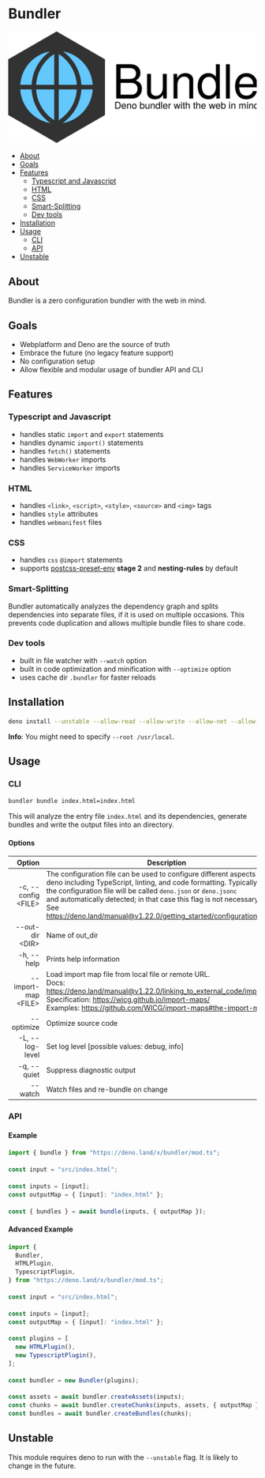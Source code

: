 # Bundler

![Bundler](./static/icon.svg)

- [About](#about)
- [Goals](#goals)
- [Features](#features)
  - [Typescript and Javascript](#typescript-and-javascript)
  - [HTML](#html)
  - [CSS](#css)
  - [Smart-Splitting](#smart-splitting)
  - [Dev tools](#dev-tools)
- [Installation](#installation)
- [Usage](#usage)
  - [CLI](#cli)
  - [API](#api)
- [Unstable](#unstable)

## About

Bundler is a zero configuration bundler with the web in mind.

## Goals

- Webplatform and Deno are the source of truth
- Embrace the future (no legacy feature support)
- No configuration setup
- Allow flexible and modular usage of bundler API and CLI

## Features

### Typescript and Javascript

- handles static `import` and `export` statements
- handles dynamic `import()` statements
- handles `fetch()` statements
- handles `WebWorker` imports
- handles `ServiceWorker` imports

### HTML

- handles `<link>`, `<script>`, `<style>`, `<source>` and `<img>` tags
- handles `style` attributes
- handles `webmanifest` files

### CSS

- handles `css` `@import` statements
- supports [postcss-preset-env](https://preset-env.cssdb.org) **stage 2** and
  **nesting-rules** by default

### Smart-Splitting

Bundler automatically analyzes the dependency graph and splits dependencies into
separate files, if it is used on multiple occasions. This prevents code
duplication and allows multiple bundle files to share code.

### Dev tools

- built in file watcher with `--watch` option
- built in code optimization and minification with `--optimize` option
- uses cache dir `.bundler` for faster reloads

## Installation

```sh
deno install --unstable --allow-read --allow-write --allow-net --allow-env --name bundler https://deno.land/x/bundler/cli.ts
```

**Info**: You might need to specify `--root /usr/local`.

## Usage

### CLI

```sh
bundler bundle index.html=index.html
```

This will analyze the entry file `index.html` and its dependencies, generate
bundles and write the output files into an directory.

#### Options <!-- omit in toc -->

|               Option | Description                                                                                                                                                                                                                                                                                                                                                           | Default |
| -------------------: | --------------------------------------------------------------------------------------------------------------------------------------------------------------------------------------------------------------------------------------------------------------------------------------------------------------------------------------------------------------------- | ------- |
| -c, --config \<FILE> | The configuration file can be used to configure different aspects of<br>deno including TypeScript, linting, and code formatting. Typically<br>the configuration file will be called `deno.json` or `deno.jsonc`<br>and automatically detected; in that case this flag is not necessary.<br>See<br>https://deno.land/manual@v1.22.0/getting_started/configuration_file | {}      |
|     --out-dir \<DIR> | Name of out_dir                                                                                                                                                                                                                                                                                                                                                       | "dist"  |
|           -h, --help | Prints help information                                                                                                                                                                                                                                                                                                                                               |         |
| --import-map \<FILE> | Load import map file from local file or remote URL.<br>Docs:<br>https://deno.land/manual@v1.22.0/linking_to_external_code/import_maps<br>Specification: https://wicg.github.io/import-maps/<br>Examples: https://github.com/WICG/import-maps#the-import-mapfile                                                                                                       | {}      |
|           --optimize | Optimize source code                                                                                                                                                                                                                                                                                                                                                  | false   |
|      -L, --log-level | Set log level [possible values: debug, info]                                                                                                                                                                                                                                                                                                                          | debug   |
|          -q, --quiet | Suppress diagnostic output                                                                                                                                                                                                                                                                                                                                            | false   |
|              --watch | Watch files and re-bundle on change                                                                                                                                                                                                                                                                                                                                   | false   |

### API

#### Example <!-- omit in toc -->

```ts
import { bundle } from "https://deno.land/x/bundler/mod.ts";

const input = "src/index.html";

const inputs = [input];
const outputMap = { [input]: "index.html" };

const { bundles } = await bundle(inputs, { outputMap });
```

#### Advanced Example <!-- omit in toc -->

```ts
import {
  Bundler,
  HTMLPlugin,
  TypescriptPlugin,
} from "https://deno.land/x/bundler/mod.ts";

const input = "src/index.html";

const inputs = [input];
const outputMap = { [input]: "index.html" };

const plugins = [
  new HTMLPlugin(),
  new TypescriptPlugin(),
];

const bundler = new Bundler(plugins);

const assets = await bundler.createAssets(inputs);
const chunks = await bundler.createChunks(inputs, assets, { outputMap });
const bundles = await bundler.createBundles(chunks);
```

## Unstable

This module requires deno to run with the `--unstable` flag. It is likely to
change in the future.
